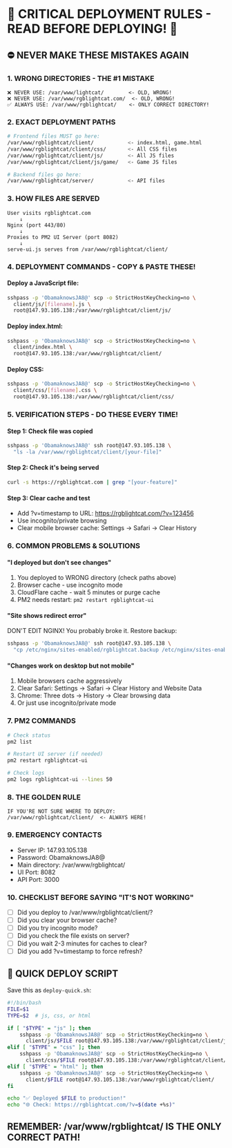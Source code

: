 # 🚨 CRITICAL DEPLOYMENT RULES - READ BEFORE DEPLOYING! 🚨

## ⛔ NEVER MAKE THESE MISTAKES AGAIN

### 1. WRONG DIRECTORIES - THE #1 MISTAKE
```
❌ NEVER USE: /var/www/lightcat/        <- OLD, WRONG!
❌ NEVER USE: /var/www/rgblightcat.com/  <- OLD, WRONG!
✅ ALWAYS USE: /var/www/rgblightcat/    <- ONLY CORRECT DIRECTORY!
```

### 2. EXACT DEPLOYMENT PATHS
```bash
# Frontend files MUST go here:
/var/www/rgblightcat/client/           <- index.html, game.html
/var/www/rgblightcat/client/css/       <- All CSS files
/var/www/rgblightcat/client/js/        <- All JS files
/var/www/rgblightcat/client/js/game/   <- Game JS files

# Backend files go here:
/var/www/rgblightcat/server/           <- API files
```

### 3. HOW FILES ARE SERVED
```
User visits rgblightcat.com
    ↓
Nginx (port 443/80)
    ↓
Proxies to PM2 UI Server (port 8082)
    ↓
serve-ui.js serves from /var/www/rgblightcat/client/
```

### 4. DEPLOYMENT COMMANDS - COPY & PASTE THESE!

#### Deploy a JavaScript file:
```bash
sshpass -p 'ObamaknowsJA8@' scp -o StrictHostKeyChecking=no \
  client/js/[filename].js \
  root@147.93.105.138:/var/www/rgblightcat/client/js/
```

#### Deploy index.html:
```bash
sshpass -p 'ObamaknowsJA8@' scp -o StrictHostKeyChecking=no \
  client/index.html \
  root@147.93.105.138:/var/www/rgblightcat/client/
```

#### Deploy CSS:
```bash
sshpass -p 'ObamaknowsJA8@' scp -o StrictHostKeyChecking=no \
  client/css/[filename].css \
  root@147.93.105.138:/var/www/rgblightcat/client/css/
```

### 5. VERIFICATION STEPS - DO THESE EVERY TIME!

#### Step 1: Check file was copied
```bash
sshpass -p 'ObamaknowsJA8@' ssh root@147.93.105.138 \
  "ls -la /var/www/rgblightcat/client/[your-file]"
```

#### Step 2: Check it's being served
```bash
curl -s https://rgblightcat.com | grep "[your-feature]"
```

#### Step 3: Clear cache and test
- Add ?v=timestamp to URL: https://rgblightcat.com/?v=123456
- Use incognito/private browsing
- Clear mobile browser cache: Settings → Safari → Clear History

### 6. COMMON PROBLEMS & SOLUTIONS

#### "I deployed but don't see changes"
1. You deployed to WRONG directory (check paths above)
2. Browser cache - use incognito mode
3. CloudFlare cache - wait 5 minutes or purge cache
4. PM2 needs restart: `pm2 restart rgblightcat-ui`

#### "Site shows redirect error"
DON'T EDIT NGINX! You probably broke it. Restore backup:
```bash
sshpass -p 'ObamaknowsJA8@' ssh root@147.93.105.138 \
  "cp /etc/nginx/sites-enabled/rgblightcat.backup /etc/nginx/sites-enabled/rgblightcat && nginx -s reload"
```

#### "Changes work on desktop but not mobile"
1. Mobile browsers cache aggressively
2. Clear Safari: Settings → Safari → Clear History and Website Data
3. Chrome: Three dots → History → Clear browsing data
4. Or just use incognito/private mode

### 7. PM2 COMMANDS
```bash
# Check status
pm2 list

# Restart UI server (if needed)
pm2 restart rgblightcat-ui

# Check logs
pm2 logs rgblightcat-ui --lines 50
```

### 8. THE GOLDEN RULE
```
IF YOU'RE NOT SURE WHERE TO DEPLOY:
/var/www/rgblightcat/client/  <- ALWAYS HERE!
```

### 9. EMERGENCY CONTACTS
- Server IP: 147.93.105.138
- Password: ObamaknowsJA8@
- Main directory: /var/www/rgblightcat/
- UI Port: 8082
- API Port: 3000

### 10. CHECKLIST BEFORE SAYING "IT'S NOT WORKING"
- [ ] Did you deploy to /var/www/rgblightcat/client/?
- [ ] Did you clear your browser cache?
- [ ] Did you try incognito mode?
- [ ] Did you check the file exists on server?
- [ ] Did you wait 2-3 minutes for caches to clear?
- [ ] Did you add ?v=timestamp to force refresh?

## 🎯 QUICK DEPLOY SCRIPT
Save this as `deploy-quick.sh`:
```bash
#!/bin/bash
FILE=$1
TYPE=$2  # js, css, or html

if [ "$TYPE" = "js" ]; then
    sshpass -p 'ObamaknowsJA8@' scp -o StrictHostKeyChecking=no \
      client/js/$FILE root@147.93.105.138:/var/www/rgblightcat/client/js/
elif [ "$TYPE" = "css" ]; then
    sshpass -p 'ObamaknowsJA8@' scp -o StrictHostKeyChecking=no \
      client/css/$FILE root@147.93.105.138:/var/www/rgblightcat/client/css/
elif [ "$TYPE" = "html" ]; then
    sshpass -p 'ObamaknowsJA8@' scp -o StrictHostKeyChecking=no \
      client/$FILE root@147.93.105.138:/var/www/rgblightcat/client/
fi

echo "✅ Deployed $FILE to production!"
echo "🌐 Check: https://rgblightcat.com/?v=$(date +%s)"
```

## REMEMBER: /var/www/rgblightcat/ IS THE ONLY CORRECT PATH!